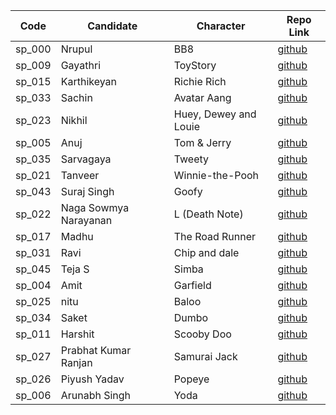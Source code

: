 

| Code   | Candidate             | Character             | Repo Link                                                    |
| ------ | --------------------- | --------------------- | ------------------------------------------------------------ |
| sp_000 | Nrupul                | BB8                   | [github](https://github.com/nrupuld/masai-week-2)            |
| sp_009 | Gayathri              | ToyStory              | [github](https://github.com/gaaithri/masai-week-1)           |
| sp_015 | Karthikeyan           | Richie Rich           | [github](https://github.com/karthikeyanranasthala/masai-week-1) |
| sp_033 | Sachin                | Avatar Aang           | [github](https://github.com/sachinkapalidigi/masai-week-1)   |
| sp_023 | Nikhil                | Huey, Dewey and Louie | [github](https://github.com/nikhilgudur/masai-week-1)        |
| sp_005 | Anuj                  | Tom & Jerry           | [github](https://github.com/choudharyanuj/masai-week-1)      |
| sp_035 | Sarvagaya             | Tweety                | [github](https://github.com/sarvagaya/masai-week-1)          |
| sp_021 | Tanveer               | Winnie-the-Pooh       | [github](https://github.com/tanveer86/masai-week-1)          |
| sp_043 | Suraj Singh           | Goofy                 | [github](https://github.com/Suraj10074/masai-week-1)         |
| sp_022 | Naga Sowmya Narayanan | L (Death Note)        | [github](https://github.com/Naga12031998/masai-week-2/tree/master/masai/week_1) |
| sp_017 | Madhu                 | The Road Runner       | [github](https://github.com/Madhu-kum/masai-week-1.git)      |
| sp_031 | Ravi                  | Chip and dale         | [github](https://github.com/ravigornal/masai-week-1)         |
| sp_045 | Teja S                | Simba                 | [github](https://github.com/Tejas-AI/masai-project-1)        |
| sp_004 | Amit                  | Garfield              | [github](https://github.com/amit036/masai-week-1)            |
| sp_025 | nitu                  | Baloo                 | [github](https://github.com/nitu023/masai-week-1)            |
| sp_034 | Saket                 | Dumbo                 | [github](https://github.com/SaketParas/masasi-week-1)        |
| sp_011 | Harshit               | Scooby Doo            | [github](https://github.com/harshit860/masai-week-1)         |
| sp_027 | Prabhat Kumar Ranjan  | Samurai Jack          | [github](https://github.com/PrabhatKrRanjan/masai-week-1)    |
| sp_026 | Piyush Yadav          | Popeye                | [github](https://github.com/piyush-git/masai-week-1)         |
| sp_006 | Arunabh Singh         | Yoda                  | [github](https://github.com/arunabhthakur94/masai-week-1.git) |
